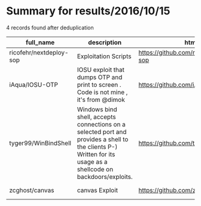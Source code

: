 
# Summary for results/2016/10/15
    
4 records found after deduplication

| full_name | description | html_url | matched_list | matched_count | pushed_at | size | stargazers_count | language | forks_count |
|-------------------------|----------------------------------------------------------------------------------------------------------------------------------------------------------------|--------------------------------------------|--------------------------|-----------------|---------------------------|--------|--------------------|------------|---------------|
| ricofehr/nextdeploy-sop | Exploitation Scripts | https://github.com/ricofehr/nextdeploy-sop | ['exploit'] | 1 | 2016-10-15 12:01:26+00:00 | 13 | 0 | Shell | 1 |
| iAqua/IOSU-OTP | IOSU exploit that dumps OTP and print to screen . Code is not mine , it's from @dimok | https://github.com/iAqua/IOSU-OTP | ['exploit'] | 1 | 2016-10-15 16:07:36+00:00 | 0 | 0 | C | 0 |
| tyger99/WinBindShell | Windows bind shell, accepts connections on a selected port and provides a shell to the clients P-) Written for its usage as a shellcode on backdoors/exploits. | https://github.com/tyger99/WinBindShell | ['exploit', 'shellcode'] | 2 | 2016-10-15 17:05:26+00:00 | 1 | 0 | Assembly | 0 |
| zcghost/canvas | canvas Exploit | https://github.com/zcghost/canvas | ['exploit'] | 1 | 2016-10-15 20:27:55+00:00 | 32 | 0 | HTML | 0 |
